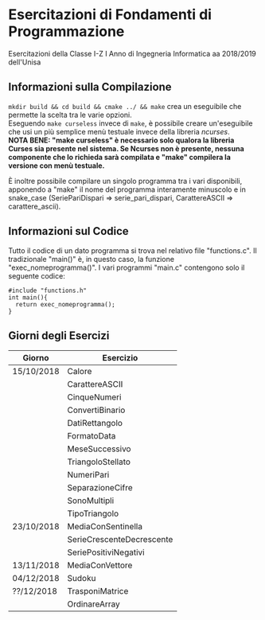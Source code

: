 # Esercitazioni di Fondamenti di Programmazione

Esercitazioni della Classe I-Z I Anno di Ingegneria Informatica aa 2018/2019 dell'Unisa

## Informazioni sulla Compilazione

`mkdir build && cd build && cmake ../ && make` crea un eseguibile che permette la scelta tra le varie opzioni.  
Eseguendo `make curseless` invece di `make`, è possibile creare un'eseguibile che usi un più semplice menù testuale invece della
libreria _ncurses_.  
**NOTA BENE: "make curseless" è necessario solo qualora la libreria Curses sia presente nel sistema. Se Ncurses non è presente,
nessuna componente che lo richieda sarà compilata e "make" compilera la versione con menù testuale.**

È inoltre possibile compilare un singolo programma tra i vari disponibili, apponendo a "make" il nome del programma interamente minuscolo e in snake_case (SeriePariDispari => serie_pari_dispari, CarattereASCII => carattere_ascii).

## Informazioni sul Codice

Tutto il codice di un dato programma si trova nel relativo file "functions.c". Il tradizionale "main()" è, in questo caso, la funzione "exec_nomeprogramma()". I vari programmi "main.c" contengono solo il seguente codice:

    #include "functions.h"
    int main(){
      return exec_nomeprogramma();
    }

## Giorni degli Esercizi

| Giorno     | Esercizio                 |
| ---------- | ------------------------- |
| 15/10/2018 | Calore                    |
|            | CarattereASCII            |
|            | CinqueNumeri              |
|            | ConvertiBinario           |
|            | DatiRettangolo            |
|            | FormatoData               |
|            | MeseSuccessivo            |
|            | TriangoloStellato         |
|            | NumeriPari                |
|            | SeparazioneCifre          |
|            | SonoMultipli              |
|            | TipoTriangolo             |
| 23/10/2018 | MediaConSentinella        |
|            | SerieCrescenteDecrescente |
|            | SeriePositiviNegativi     |
| 13/11/2018 | MediaConVettore           |
| 04/12/2018 | Sudoku                    |
| ??/12/2018 | TrasponiMatrice           |
|            | OrdinareArray             |
